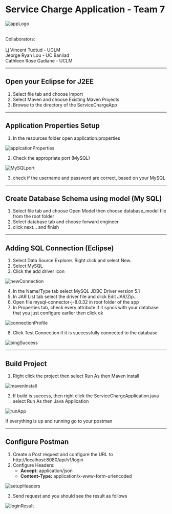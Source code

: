 # Service Charge Application - Team 7

![appLogo](/guide_images/appLogo.png) 

<br>
Collaborators:<br>
<br>Lj Vincent Tudtud - UCLM
<br>Jeorge Ryan Lou - UC Banilad
<br>Cathleen Rose Gadiane - UCLM

---
## Open your Eclipse for J2EE
1. Select file tab and choose Import
2. Select Maven and choose Existing Maven Projects
3. Browse to the directory of the ServiceChargeApp

---
## Application Properties Setup

1. In the resources folder open application.properties

![applcationProperties](/guide_images/applcationProperties.png)

2. Check the appropriate port (MySQL)

![MySQLport](/guide_images/mysqlPort.png)

3. check if the username and password are correct, based on your MySQL

---
## Create Database Schema using model (My SQL)

1. Select file tab and choose Open Model then choose database_model file from the root folder
2. Select database tab and choose forward engineer
3. click next... and finish

---
## Adding SQL Connection (Eclipse)

1. Select Data Source Explorer. Right click and select New..
2. Select MySQL
3. Click the add driver icon

![newConnection](/guide_images/newSqlConnection.png)

4. In the Name/Type tab select MySQL JDBC Driver version 5.1
5. In JAR List tab select the driver file and click Edit JAR/Zip...
6. Open file mysql-connector-j-8.0.32 in root folder of the app
7. In Properties tab, check every attribute if it syncs with your database that you just configure earlier then click ok

![connectionProfile](/guide_images/connectionProfile.png)

8. Click Test Connection if it is successfully connected to the database

![pingSuccess](/guide_images/pingSuccess.png)

---
## Build Project

1. Right click the project then select Run As then Maven install

![mavenInstall](/guide_images/mavenInstall.png)

2. If build is success, then right click the ServiceChargeApplication.java select Run As then Java Application

![runApp](/guide_images/runApp.png)

If everything is up and running go to your postman

---
## Configure Postman

1. Create a Post request and configure the URL to http://localhost:8080/api/v1/login
2. Configure Headers:
    - **Accept:** application/json
    - **Content-Type:** application/x-www-form-urlencoded

![setupHeaders](/guide_images/setupHeaders.png)

3. Send request and you should see the result as follows

![loginResult](/guide_images/loginResult.png)
